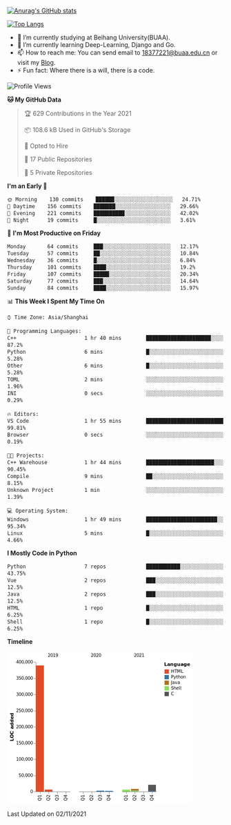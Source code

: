 [![Anurag's GitHub stats](https://github-readme-stats.vercel.app/api?username=zhtjtcz&theme=tokyonight&show_icons=true)](https://github.com/anuraghazra/github-readme-stats)

[![Top Langs](https://github-readme-stats.vercel.app/api/top-langs/?username=zhtjtcz)](https://github.com/anuraghazra/github-readme-stats)

<!--
**zhtjtcz/zhtjtcz** is a ✨ _special_ ✨ repository because its `README.md` (this file) appears on your GitHub profile.

Here are some ideas to get you started:
-->


- 🔭 I’m currently studying at Beihang University(BUAA).
- 🌱 I’m currently learning Deep-Learning, Django and Go.
- 📫 How to reach me: You can send email to 18377221@buaa.edu.cn or visit my [Blog](http://marvolo.top).
- ⚡ Fun fact: Where there is a will, there is a code.

<!--START_SECTION:waka-->
![Profile Views](http://img.shields.io/badge/Profile%20Views-0-blue)

**🐱 My GitHub Data** 

> 🏆 629 Contributions in the Year 2021
 > 
> 📦 108.6 kB Used in GitHub's Storage 
 > 
> 💼 Opted to Hire
 > 
> 📜 17 Public Repositories 
 > 
> 🔑 5 Private Repositories  
 > 
**I'm an Early 🐤** 

```text
🌞 Morning    130 commits    ██████░░░░░░░░░░░░░░░░░░░   24.71% 
🌆 Daytime    156 commits    ███████░░░░░░░░░░░░░░░░░░   29.66% 
🌃 Evening    221 commits    ██████████░░░░░░░░░░░░░░░   42.02% 
🌙 Night      19 commits     █░░░░░░░░░░░░░░░░░░░░░░░░   3.61%

```
📅 **I'm Most Productive on Friday** 

```text
Monday       64 commits     ███░░░░░░░░░░░░░░░░░░░░░░   12.17% 
Tuesday      57 commits     ██░░░░░░░░░░░░░░░░░░░░░░░   10.84% 
Wednesday    36 commits     █░░░░░░░░░░░░░░░░░░░░░░░░   6.84% 
Thursday     101 commits    ████░░░░░░░░░░░░░░░░░░░░░   19.2% 
Friday       107 commits    █████░░░░░░░░░░░░░░░░░░░░   20.34% 
Saturday     77 commits     ███░░░░░░░░░░░░░░░░░░░░░░   14.64% 
Sunday       84 commits     ████░░░░░░░░░░░░░░░░░░░░░   15.97%

```


📊 **This Week I Spent My Time On** 

```text
⌚︎ Time Zone: Asia/Shanghai

💬 Programming Languages: 
C++                      1 hr 40 mins        █████████████████████░░░░   87.2% 
Python                   6 mins              █░░░░░░░░░░░░░░░░░░░░░░░░   5.28% 
Other                    6 mins              █░░░░░░░░░░░░░░░░░░░░░░░░   5.28% 
TOML                     2 mins              ░░░░░░░░░░░░░░░░░░░░░░░░░   1.96% 
INI                      0 secs              ░░░░░░░░░░░░░░░░░░░░░░░░░   0.29%

🔥 Editors: 
VS Code                  1 hr 55 mins        █████████████████████████   99.81% 
Browser                  0 secs              ░░░░░░░░░░░░░░░░░░░░░░░░░   0.19%

🐱‍💻 Projects: 
C++ Warehouse            1 hr 44 mins        ██████████████████████░░░   90.45% 
Compile                  9 mins              ██░░░░░░░░░░░░░░░░░░░░░░░   8.15% 
Unknown Project          1 min               ░░░░░░░░░░░░░░░░░░░░░░░░░   1.39%

💻 Operating System: 
Windows                  1 hr 49 mins        ███████████████████████░░   95.34% 
Linux                    5 mins              █░░░░░░░░░░░░░░░░░░░░░░░░   4.66%

```

**I Mostly Code in Python** 

```text
Python                   7 repos             ███████████░░░░░░░░░░░░░░   43.75% 
Vue                      2 repos             ███░░░░░░░░░░░░░░░░░░░░░░   12.5% 
Java                     2 repos             ███░░░░░░░░░░░░░░░░░░░░░░   12.5% 
HTML                     1 repo              █░░░░░░░░░░░░░░░░░░░░░░░░   6.25% 
Shell                    1 repo              █░░░░░░░░░░░░░░░░░░░░░░░░   6.25%

```


**Timeline**

![Chart not found](https://raw.githubusercontent.com/zhtjtcz/zhtjtcz/main/charts/bar_graph.png) 


 Last Updated on 02/11/2021
<!--END_SECTION:waka-->
